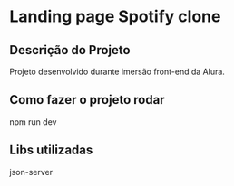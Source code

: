 # Landing page Spotify clone

## Descrição do Projeto

<p align="justify"> Projeto desenvolvido durante imersão front-end da Alura. </p>

## Como fazer o projeto rodar

<p align="justify"> npm run dev</p>

## Libs utilizadas

<p align="justify"> json-server </p>
